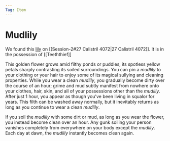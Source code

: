 ```yaml
---
Tag: Item
---
```

# Mudlily
We found this [lily](https://2e.aonprd.com/Equipment.aspx?ID=1506) on [[Session-2#27 Calistril 4072|27 Calistril 4072]]. It is in the possession of [[Teeththief]]

This golden flower grows amid filthy ponds or puddles, its spotless yellow petals sharply contrasting its soiled surroundings. You can pin a _mudlily_ to your clothing or your hair to enjoy some of its magical sullying and cleaning properties. While you wear a clean _mudlily_, you gradually become dirty over the course of an hour; grime and mud subtly manifest from nowhere onto your clothes, hair, skin, and all of your possessions other than the _mudlily_. After just 1 hour, you appear as though you've been living in squalor for years. This filth can be washed away normally, but it inevitably returns as long as you continue to wear a clean _mudlily_.  
  
If you soil the _mudlily_ with some dirt or mud, as long as you wear the flower, you instead become clean over an hour. Any gunk soiling your person vanishes completely from everywhere on your body except the _mudlily_. Each day at dawn, the _mudlily_ instantly becomes clean again.